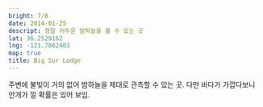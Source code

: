 ```yaml
---
bright: 7/8
date: 2014-01-25
descript: 정말 어두운 밤하늘을 볼 수 있는 곳
lat: 36.2529162
lng: -121.7862403
map: true
title: Big Sur Lodge
---
```


주변에 불빛이 거의 없어 밤하늘을 제대로 관측할 수 있는 곳.
다만 바다가 가깝다보니 안개가 낄 확률은 있어 보임.